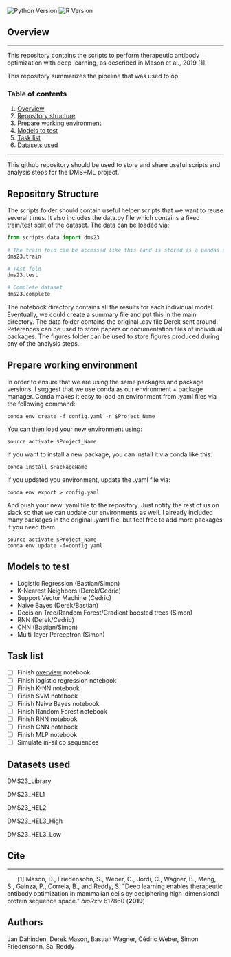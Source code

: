 ![Python Version](https://img.shields.io/badge/Python%20Version-3.6.5-blue.svg)
![R Version](https://img.shields.io/badge/R%20Version-3.6.0-blue.svg)

## Overview
---

This repository contains the scripts to perform therapeutic antibody optimization with deep learning, as described in Mason et al., 2019 [1].

This repository summarizes the pipeline that was used to op

### Table of contents

1. [Overview](#overview)
2. [Repository structure](#repository-structure)
3. [Prepare working environment](#prepare-working-environment)
4. [Models to test](#models-to-test)
5. [Task list](#task-list)
6. [Datasets used](#datasets-used)
---

This github repository should be used to store and share useful scripts and analysis steps for the DMS+ML project.

## Repository Structure

The scripts folder should contain useful helper scripts that we want to reuse  several times. It also includes the data.py file which contains a fixed train/test split of the dataset. The data can be loaded via:
```python
from scripts.data import dms23

# The train fold can be accessed like this (and is stored as a pandas dataframe)
dms23.train

# Test fold
dms23.test

# Complete dataset
dms23.complete

```
The notebook directory contains all the results for each individual model. Eventually, we could create a summary file and put this in the main directory. The data folder contains the original .csv file Derek sent around. References can be used to store papers or documentation files of individual packages. The figures folder can be used to store figures produced during any of the analysis steps.

## Prepare working environment

In order to ensure that we are using the same packages and package versions, I suggest that we use conda as our environment + package manager. Conda makes it easy to load an environment from .yaml files via the following command:

```
conda env create -f config.yaml -n $Project_Name 
```

You can then load your new environment using:

```
source activate $Project_Name
```

If you want to install a new package, you can install it via conda like this:

```
conda install $PackageName
```

If you updated you environment, update the .yaml file via:

```
conda env export > config.yaml
```

And push your new .yaml file to the repository. Just notify the rest of us on slack so that we can update our environments as well. I already included many packages in the original .yaml file, but feel free to add more packages if you need them.

```
source activate $Project_Name
conda env update -f=config.yaml
```

## Models to test

- Logistic Regression (Bastian/Simon)
- K-Nearest Neighbors (Derek/Cedric)
- Support Vector Machine (Cedric)
- Naive Bayes (Derek/Bastian)
- Decision Tree/Random Forest/Gradient boosted trees (Simon)
- RNN (Derek/Cedric)
- CNN (Bastian/Simon)
- Multi-layer Perceptron (Simon)

## Task list

- [ ] Finish [overview](https://github.com/SimFri/DMS_Analysis/blob/master/notebooks/Overview.ipynb) notebook
- [ ] Finish logistic regression notebook
- [ ] Finish K-NN notebook
- [ ] Finish SVM notebook
- [ ] Finish Naive Bayes notebook
- [ ] Finish Random Forest notebook
- [ ] Finish RNN notebook
- [ ] Finish CNN notebook
- [ ] Finish MLP notebook
- [ ] Simulate in-silico sequences

## Datasets used

DMS23_Library

DMS23_HEL1

DMS23_HEL2

DMS23_HEL3_High

DMS23_HEL3_Low

## Cite
---

&nbsp;&nbsp;&nbsp;&nbsp;&nbsp;&nbsp;[1] Mason, D., Friedensohn, S., Weber, C., Jordi, C., Wagner, B., Meng, S., Gainza, P., Correia, B., and Reddy, S. "Deep learning enables therapeutic antibody optimization in mammalian cells by deciphering high-dimensional protein sequence space." *bioRxiv* 617860 (**2019**)

## Authors

Jan Dahinden, Derek Mason, Bastian Wagner, Cédric Weber, Simon Friedensohn, Sai Reddy
